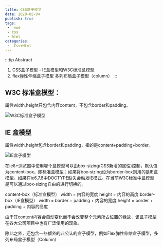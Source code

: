 ```yaml
---
title: CSS盒子模型
date: 2020-08-04
publish: true
tags:
 -  vue
 - css
 - html
categories: 
 -  Css+Html
---
```


:::tip Abstract
1. CSS盒子模型 - IE盒模型和W3C标准盒模型
2. flex弹性伸缩盒子模型 多列布局盒子模型（column）
:::

<!-- more -->

## W3C 标准盒模型：

  属性width,height只包含内容content，不包含border和padding。

  ![W3C标准盒子模型](https://pic4.zhimg.com/80/v2-ad08059be04698f8a70d2729cea8ec18_720w.jpg)

## IE 盒模型

  属性width,height包含border和padding，指的是content+padding+border。

  ![IE盒子模型](https://pic3.zhimg.com/80/v2-d755200d4f64ca2463b75375a2b47d26_720w.jpg)

  在ie8+浏览器中使用哪个盒模型可以由box-sizing(CSS新增的属性)控制，默认值为content-box，即标准盒模型；如果将box-sizing设为border-box则用的是IE盒模型。如果在ie6,7,8中DOCTYPE缺失会触发IE模式。在当前W3C标准中盒模型是可以通过box-sizing自由的进行切换的。

  content-box（标准盒模型）
  width = 内容的宽度
  height = 内容的高度
  border-box（IE盒模型）
  width = border + padding + 内容的宽度
  height = border + padding + 内容的高度

  由于其content内容会自动变化而不会改变整个元素所占位置的缘故，该盒子模型在各大公司项目中也有广泛使用的现象。

除此之外，还包含一些额外的非公认的盒子模型，例如Flex弹性伸缩盒子模型，多列布局盒子模型（Column）

 